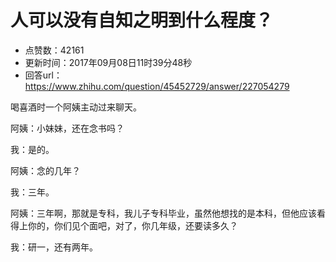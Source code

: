 # 人可以没有自知之明到什么程度？
- 点赞数：42161
- 更新时间：2017年09月08日11时39分48秒
- 回答url：https://www.zhihu.com/question/45452729/answer/227054279
<body>
 <p data-pid="7WPHTO4u">喝喜酒时一个阿姨主动过来聊天。</p>
 <p data-pid="jEHt060J">阿姨：小妹妹，还在念书吗？</p>
 <p data-pid="06eFuPlH">我：是的。</p>
 <p data-pid="CkyWm3gP">阿姨：念的几年？</p>
 <p data-pid="gibaWq0g">我：三年。</p>
 <p data-pid="V4a739p6">阿姨：三年啊，那就是专科，我儿子专科毕业，虽然他想找的是本科，但他应该看得上你的，你们见个面吧，对了，你几年级，还要读多久？</p>
 <p data-pid="irNpIOZF">我：研一，还有两年。</p>
</body>